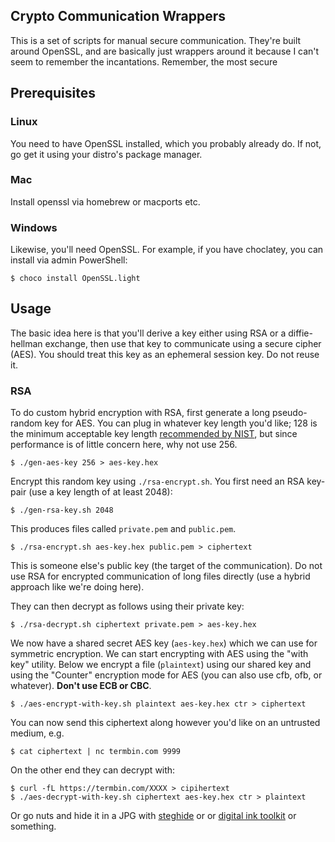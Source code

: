 ## Crypto Communication Wrappers

This is a set of scripts for manual secure communication. They're built around OpenSSL, and are basically
just wrappers around it because 
I can't seem to remember the incantations. Remember, the most secure 

## Prerequisites

### Linux
You need to have OpenSSL installed, which you probably already do. If not, go get it using your distro's package
manager. 

### Mac
Install openssl via homebrew or macports etc.

### Windows
Likewise, you'll need OpenSSL. For example, if you have choclatey, you can install via admin PowerShell:

```
$ choco install OpenSSL.light
```

## Usage
The basic idea here is that you'll derive a key either using RSA or a diffie-hellman exchange, then use that
key to communicate using a secure cipher (AES). You should treat this key as an ephemeral session key. Do not reuse it. 

### RSA
To do custom hybrid encryption with RSA, first generate a long pseudo-random key for AES. You can plug in whatever key length you'd like; 128 is the minimum
acceptable key length [recommended by NIST](https://nvlpubs.nist.gov/nistpubs/SpecialPublications/NIST.SP.800-131Ar2.pdf), but since performance is of little concern
here, why not use 256. 

```
$ ./gen-aes-key 256 > aes-key.hex
```

Encrypt this random key using `./rsa-encrypt.sh`. You first need an RSA key-pair (use a key length of at least 2048):

```
$ ./gen-rsa-key.sh 2048
```

This produces files called `private.pem` and `public.pem`. 

```
$ ./rsa-encrypt.sh aes-key.hex public.pem > ciphertext
```

This is someone else's public key (the target of the communication). Do not use RSA for encrypted communication
of long files directly (use a hybrid approach like we're doing here).

They can then decrypt as follows using their private key:

```
$ ./rsa-decrypt.sh ciphertext private.pem > aes-key.hex
```

We now have a shared secret AES key (`aes-key.hex`) which we can use for symmetric encryption. 
We can start encrypting with AES using the "with key" utility. Below we encrypt a file (`plaintext`)
using our shared key and using the "Counter" encryption mode for AES (you can also use cfb, ofb, or whatever). **Don't
use ECB or CBC**.

```
$ ./aes-encrypt-with-key.sh plaintext aes-key.hex ctr > ciphertext
```

You can now send this ciphertext along however you'd like on an untrusted medium,
e.g. 

```
$ cat ciphertext | nc termbin.com 9999
````

On the other end they can decrypt with:

``` 
$ curl -fL https://termbin.com/XXXX > cipihertext
$ ./aes-decrypt-with-key.sh ciphertext aes-key.hex ctr > plaintext
```

Or go nuts and hide it in a JPG with [steghide](http://steghide.sourceforge.net/) or or [digital ink toolkit](http://diit.sourceforge.net/index.html) or something. 
